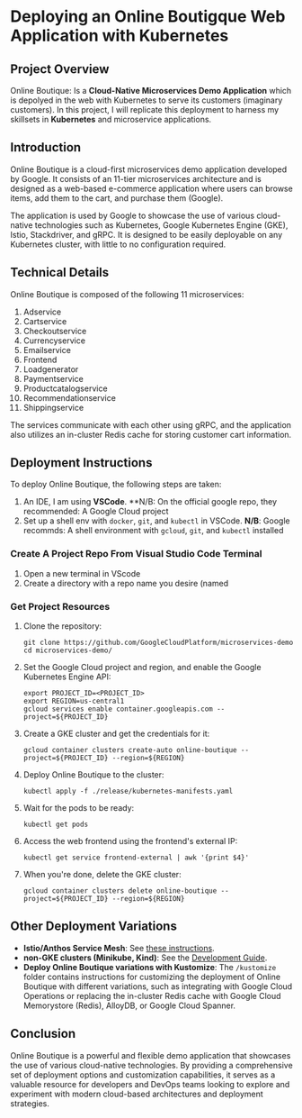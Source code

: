 # Deploying an Online Boutigque Web Application with Kubernetes

## Project Overview 
Online Boutique: Is a **Cloud-Native Microservices Demo Application** which is depolyed in the web with Kubernetes to serve its customers (imaginary customers). In this project, I will replicate this deployment to harness my skillsets in **Kubernetes** and microservice applications. 

## Introduction
Online Boutique is a cloud-first microservices demo application developed by Google. It consists of an 11-tier microservices architecture and is designed as a web-based e-commerce application where users can browse items, add them to the cart, and purchase them (Google). 

The application is used by Google to showcase the use of various cloud-native technologies such as Kubernetes, Google Kubernetes Engine (GKE), Istio, Stackdriver, and gRPC. It is designed to be easily deployable on any Kubernetes cluster, with little to no configuration required.

## Technical Details
Online Boutique is composed of the following 11 microservices:
1. Adservice
2. Cartservice
3. Checkoutservice
4. Currencyservice
5. Emailservice
6. Frontend
7. Loadgenerator
8. Paymentservice
9. Productcatalogservice
10. Recommendationservice
11. Shippingservice

The services communicate with each other using gRPC, and the application also utilizes an in-cluster Redis cache for storing customer cart information.

## Deployment Instructions
To deploy Online Boutique, the following steps are taken:
1. An IDE, I am using **VSCode**. 
**N/B: On the official google repo, they recommended: A Google Cloud project
2. Set up a shell env with `docker`, `git`, and `kubectl` in VSCode.
**N/B**: Google recommds: A shell environment with `gcloud`, `git`, and `kubectl` installed

### Create A Project Repo From Visual Studio Code Terminal
1. Open a new terminal in VScode
2. Create a directory with a repo name you desire (named 

### Get Project Resources
1. Clone the repository:
   ```
   git clone https://github.com/GoogleCloudPlatform/microservices-demo
   cd microservices-demo/
   ```
2. Set the Google Cloud project and region, and enable the Google Kubernetes Engine API:
   ```
   export PROJECT_ID=<PROJECT_ID>
   export REGION=us-central1
   gcloud services enable container.googleapis.com --project=${PROJECT_ID}
   ```
3. Create a GKE cluster and get the credentials for it:
   ```
   gcloud container clusters create-auto online-boutique --project=${PROJECT_ID} --region=${REGION}
   ```
4. Deploy Online Boutique to the cluster:
   ```
   kubectl apply -f ./release/kubernetes-manifests.yaml
   ```
5. Wait for the pods to be ready:
   ```
   kubectl get pods
   ```
6. Access the web frontend using the frontend's external IP:
   ```
   kubectl get service frontend-external | awk '{print $4}'
   ```
7. When you're done, delete the GKE cluster:
   ```
   gcloud container clusters delete online-boutique --project=${PROJECT_ID} --region=${REGION}
   ```

## Other Deployment Variations
- **Istio/Anthos Service Mesh**: See [these instructions](https://github.com/GoogleCloudPlatform/microservices-demo/tree/master/docs/service-mesh-anthos.md).
- **non-GKE clusters (Minikube, Kind)**: See the [Development Guide](https://github.com/GoogleCloudPlatform/microservices-demo/tree/master/docs/development-guide.md).
- **Deploy Online Boutique variations with Kustomize**: The `/kustomize` folder contains instructions for customizing the deployment of Online Boutique with different variations, such as integrating with Google Cloud Operations or replacing the in-cluster Redis cache with Google Cloud Memorystore (Redis), AlloyDB, or Google Cloud Spanner.

## Conclusion
Online Boutique is a powerful and flexible demo application that showcases the use of various cloud-native technologies. By providing a comprehensive set of deployment options and customization capabilities, it serves as a valuable resource for developers and DevOps teams looking to explore and experiment with modern cloud-based architectures and deployment strategies.
